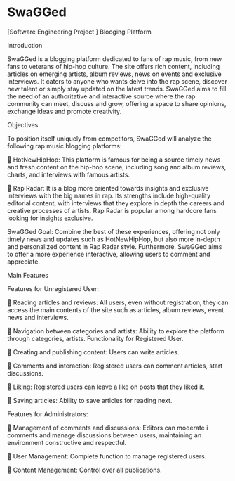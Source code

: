 # SwaGGed
[Software Engineering Project ] Blooging Platform

Introduction

SwaGGed is a blogging platform dedicated to fans of
rap music, from new fans to veterans of hip-hop culture. The site offers
rich content, including articles on emerging artists, album reviews,
news on events and exclusive interviews. It caters to anyone who wants
delve into the rap scene, discover new talent or simply stay
updated on the latest trends. SwaGGed aims to fill the need
of an authoritative and interactive source where the rap community can meet,
discuss and grow, offering a space to share opinions,
exchange ideas and promote creativity.

Objectives

To position itself uniquely from competitors, SwaGGed will analyze
the following rap music blogging platforms:

 HotNewHipHop: This platform is famous for being a source
timely news and fresh content on the hip-hop scene,
including song and album reviews, charts, and interviews with
famous artists.

 Rap Radar: It is a blog more oriented towards insights and
exclusive interviews with the big names in rap. Its strengths
include high-quality editorial content, with interviews that
they explore in depth the careers and creative processes of artists. Rap
Radar is popular among hardcore fans looking for insights
exclusive.

SwaGGed Goal: Combine the best of these experiences,
offering not only timely news and updates such as
HotNewHipHop, but also more in-depth and personalized content in
Rap Radar style. Furthermore, SwaGGed aims to offer a more experience
interactive, allowing users to comment and appreciate.

Main Features

Features for Unregistered User:

 Reading articles and reviews: All users, even without
registration, they can access the main contents of the site such as
articles, album reviews, event news and interviews.

 Navigation between categories and artists: Ability to explore the
platform through categories, artists.
Functionality for Registered User.

 Creating and publishing content: Users can write
articles.

 Comments and interaction: Registered users can comment
articles, start discussions.

 Liking: Registered users can leave a like on posts that
they liked it.

 Saving articles: Ability to save articles for reading
next.

Features for Administrators:

 Management of comments and discussions: Editors can moderate i
comments and manage discussions between users, maintaining an environment
constructive and respectful.

 User Management: Complete function to manage registered users.

 Content Management: Control over all publications.



